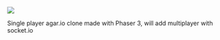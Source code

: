 ![](https://github.com/paymon123/agario-clone/blob/master/demo.gif)

Single player agar.io clone made with Phaser 3, will add multiplayer with socket.io
